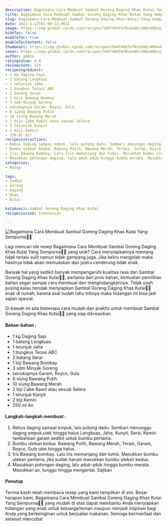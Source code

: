 ```yaml
---
description: Bagaimana Cara Membuat Sambal Goreng Daging Khas Kutai Yang Sempurna"
title: Bagaimana Cara Membuat Sambal Goreng Daging Khas Kutai Yang Sempurna
slug: Bagaimana-Cara-Membuat-Sambal-Goreng-Daging-Khas-Kutai-Yang-Sempurna
date: 2022-5-17T03:09:12.063Z
image: https://img-global.cpcdn.com/recipes/584f40dfef8cee8b/400x400cq70/photo.jpg
hideToc: false
enableToc: true
enableTocContent: false
thumbnail: https://img-global.cpcdn.com/recipes/584f40dfef8cee8b/400x400cq70/photo.jpg
cover: https://img-global.cpcdn.com/recipes/584f40dfef8cee8b/400x400cq70/photo.jpg
author: admin
ratingvalue: 4.8
reviewcount: 124
recipeingredient:
- 1 kg Daging Sapi
- 1 batang Lengkuas
- 1 telunjuk Jahe
- 1 bungkus Terasi ABC
- 2 batang Serai
- 1 biji Bawang Bombay
- 3 sdm Minyak Goreng
- secukupnya Garam, Royco, Gula
- 6 siung Bawang Putih
- 10 siung Bawang Merah
- 2 biji Cabe Rawit atau sesuai Selera
- 1 telunjuk Kunyit
- 2 biji Kemiri
- 250 ml Air
recipeinstructions:
- Rebus daging sampai empuk, lalu potong dadu. Sembari menunggu daging empuk,ulek hingga halus Lengkuas, Jahe, Kunyit, Serai, Kemiri tambahkan garam sedikit untuk bumbu pertama.
- Bumbu ulekan kedua. Bawang Putih, Bawang Merah, Terasi, Garam, Royco, Gula ulek hingga halus.
- Iris Bawang bombay. Lalu iris memanjang dan tumis. Masukkan bumbu ulekan pertama, jika sudah harum masukkan bumbu ulekan kedua.
- Masukkan potongan daging, lalu aduk-aduk hingga bumbu merata. Masukkan air, tunggu hingga mengental. Sajikan
categories:
- Resep

tags:
- Sambal
- Goreng
- Daging
- Khas
- Kutai

katakunci: Sambal Goreng Daging Khas Kutai
recipecuisine: Indonesian

---
```


![Bagaimana Cara Membuat Sambal Goreng Daging Khas Kutai Yang Sempurna👩‍🍳](https://img-global.cpcdn.com/recipes/584f40dfef8cee8b/400x400cq70/photo.jpg)

Lagi mencari ide resep Bagaimana Cara Membuat Sambal Goreng Daging Khas Kutai Yang Sempurna👩‍🍳 yang unik? Cara menyiapkannya memang tidak terlalu sulit namun tidak gampang juga. Jika keliru mengolah maka hasilnya tidak akan memuaskan dan justru cenderung tidak enak.

Banyak hal yang sedikit banyak mempengaruhi kualitas rasa dari Sambal Goreng Daging Khas Kutai👩‍🍳, pertama dari jenis bahan, kemudian pemilihan bahan segar sampai cara membuat dan menghidangkannya. Tidak usah pusing kalau hendak menyiapkan Sambal Goreng Daging Khas Kutai👩‍🍳 enak di rumah, karena asal sudah tahu triknya maka hidangan ini bisa jadi sajian spesial.

Di bawah ini ada beberapa cara mudah dan praktis untuk membuat Sambal Goreng Daging Khas Kutai👩‍🍳 yang siap dikreasikan.

<!--inarticleads1-->

#### Bahan-bahan :

- 1 kg Daging Sapi
- 1 batang Lengkuas
- 1 telunjuk Jahe
- 1 bungkus Terasi ABC
- 2 batang Serai
- 1 biji Bawang Bombay
- 3 sdm Minyak Goreng
- secukupnya Garam, Royco, Gula
- 6 siung Bawang Putih
- 10 siung Bawang Merah
- 2 biji Cabe Rawit atau sesuai Selera
- 1 telunjuk Kunyit
- 2 biji Kemiri
- 250 ml Air

<!--inarticleads2-->

#### Langkah-langkah membuat :

1. Rebus daging sampai empuk, lalu potong dadu. Sembari menunggu daging empuk,ulek hingga halus Lengkuas, Jahe, Kunyit, Serai, Kemiri tambahkan garam sedikit untuk bumbu pertama.
1. Bumbu ulekan kedua. Bawang Putih, Bawang Merah, Terasi, Garam, Royco, Gula ulek hingga halus.
1. Iris Bawang bombay. Lalu iris memanjang dan tumis. Masukkan bumbu ulekan pertama, jika sudah harum masukkan bumbu ulekan kedua.
1. Masukkan potongan daging, lalu aduk-aduk hingga bumbu merata. Masukkan air, tunggu hingga mengental. Sajikan

#### Penutup

Terima kasih telah membaca resep yang kami tampilkan di sini. Besar harapan kami, Bagaimana Cara Membuat Sambal Goreng Daging Khas Kutai Yang Sempurna👩‍🍳 yang mudah di atas dapat membantu Anda menyiapkan hidangan yang enak untuk keluarga/teman maupun menjadi inspirasi bagi Anda yang berkeinginan untuk berjualan makanan. Semoga bermanfaat dan selamat mencoba!